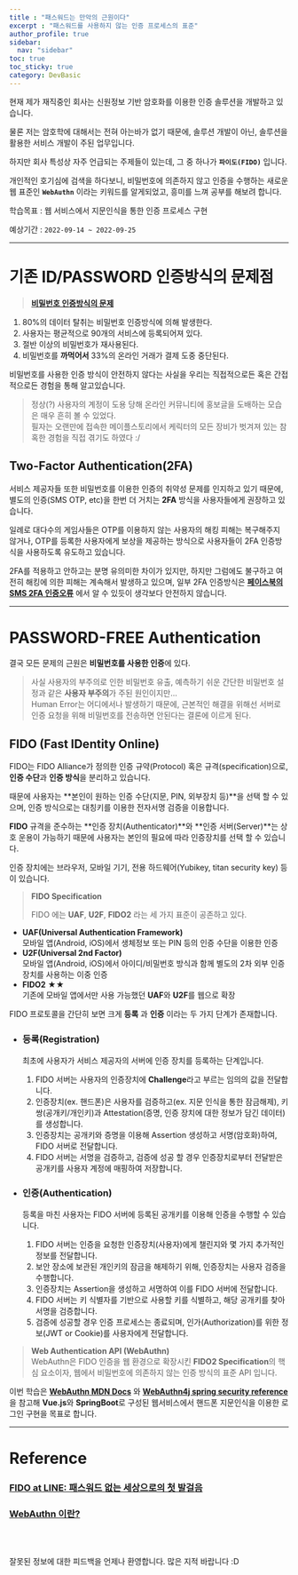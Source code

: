 ```yaml
---
title : "패스워드는 만악의 근원이다"
excerpt : "패스워드를 사용하지 않는 인증 프로세스의 표준"
author_profile: true
sidebar:
  nav: "sidebar"
toc: true
toc_sticky: true
category: DevBasic
---
```

   
현재 제가 재직중인 회사는 신원정보 기반 암호화를 이용한 인증 솔루션을 개발하고 있습니다.  
  
물론 저는 암호학에 대해서는 전혀 아는바가 없기 때문에, 솔루션 개발이 아닌, 솔루션을 활용한 서비스 개발이 주된 업무입니다.  
  
하지만 회사 특성상 자주 언급되는 주제들이 있는데, 그 중 하나가 **`파이도(FIDO)`** 입니다.   
  
개인적인 호기심에 검색을 하다보니, 비밀번호에 의존하지 않고 인증을 수행하는 새로운 웹 표준인 **`WebAuthn`** 이라는 키워드를 알게되었고, 흥미를 느껴 공부를 해보려 합니다.    
  
학습목표 : 웹 서비스에서 지문인식을 통한 인증 프로세스 구현   
  
예상기간 : `2022-09-14 ~ 2022-09-25`

---
  
# 기존 ID/PASSWORD 인증방식의 문제점
 
> **[비밀번호 인증방식의 문제](https://fidoalliance.org/what-is-fido/)**
  1. 80%의 데이터 탈취는 비밀번호 인증방식에 의해 발생한다.
  2. 사용자는 평균적으로 90개의 서비스에 등록되어져 있다.
  3. 절반 이상의 비밀번호가 재사용된다.
  4. 비밀번호를 **까먹어서** 33%의 온라인 거래가 결제 도중 중단된다.

비밀번호를 사용한 인증 방식이 안전하지 않다는 사실을 우리는 직접적으로든 혹은 간접적으로든 경험을 통해 알고있습니다.  
  
> 정상(?) 사용자의 계정이 도용 당해 온라인 커뮤니티에 홍보글을 도배하는 모습은 매우 흔히 볼 수 있었다.     
> 필자는 오랜만에 접속한 메이플스토리에서 케릭터의 모든 장비가 벗겨져 있는 참혹한 경험을 직접 겪기도 하였다 :/ 
  

## Two-Factor Authentication(2FA)
서비스 제공자들 또한 비밀번호를 이용한 인증의 취약성 문제를 인지하고 있기 때문에, 별도의 인증(SMS OTP, etc)을 한번 더 거치는 **2FA** 방식을 사용자들에게 권장하고 있습니다.  
  
일례로 대다수의 게임사들은 OTP를 이용하지 않는 사용자의 해킹 피해는 복구해주지 않거나, OTP를 등록한 사용자에게 보상을 제공하는 방식으로 사용자들이 2FA 인증방식을 사용하도록 유도하고 있습니다.  
  
2FA를 적용하고 안하고는 분명 유의미한 차이가 있지만, 하지만 그럼에도 불구하고 여전히 해킹에 의한 피해는 계속해서 발생하고 있으며, 일부 2FA 인증방식은 **[페이스북의 SMS 2FA 인증오류](https://www.okta.com/blog/2019/02/phone-numbers-as-identifiers-the-problem-with-sms-based-authentication/)** 에서 알 수 있듯이 
생각보다 안전하지 않습니다.
  
---
  
# **PASSWORD-FREE Authentication**
결국 모든 문제의 근원은 **비밀번호를 사용한 인증**에 있다. 
  
> 사실 사용자의 부주의로 인한 비밀번호 유출, 예측하기 쉬운 간단한 비밀번호 설정과 같은 **사용자 부주의**가 주된 원인이지만...  
> Human Error는 어디에서나 발생하기 때문에, 근본적인 해결을 위해선 서버로 인증 요청을 위해 비밀번호를 전송하면 안된다는 결론에 이르게 된다.   


## **FIDO** (Fast IDentity Online)  
  
FIDO는 FIDO Alliance가 정의한 인증 규약(Protocol) 혹은 규격(specification)으로, **인증 수단**과 **인증 방식**을 분리하고 있습니다.  
  
때문에 사용자는 **본인이 원하는 인증 수단(지문, PIN, 외부장치 등)**을 선택 할 수 있으며, 인증 방식으로는 대칭키를 이용한 전자서명 검증을 이용합니다.    
  
**FIDO** 규격을 준수하는 **인증 장치(Authenticator)**와 **인증 서버(Server)**는 상호 운용이 가능하기 때문에 사용자는 본인의 필요에 따라 인증장치를 선택 할 수 있습니다.
  
인증 장치에는 브라우저, 모바일 기기, 전용 하드웨어(Yubikey, titan security key) 등이 있습니다. 


> **FIDO Specification**   
>     
> FIDO 에는 **UAF**, **U2F**, **FIDO2** 라는 세 가지 표준이 공존하고 있다. 
* **UAF(Universal Authentication Framework)**  
  모바일 앱(Android, iOS)에서 생체정보 또는 PIN 등의 인증 수단을 이용한 인증    
* **U2F(Universal 2nd Factor)**  
  모바일 앱(Android, iOS)에서 아이디/비밀번호 방식과 함께 별도의 2차 외부 인증장치를 사용하는 이중 인증
* **FIDO2** &#9733;&#9733;   
  기존에 모바일 앱에서만 사용 가능했던 **UAF**와 **U2F**를 웹으로 확장


FIDO 프로토콜을 간단히 보면 크게 **등록** 과 **인증** 이라는 두 가지 단계가 존재합니다.
* ### **등록(Registration)**  
  최초에 사용자가 서비스 제공자의 서버에 인증 장치를 등록하는 단계입니다.   
  1. FIDO 서버는 사용자의 인증장치에 **Challenge**라고 부르는 임의의 값을 전달합니다.   
  2. 인증장치(ex. 핸드폰)은 사용자를 검증하고(ex. 지문 인식을 통한 잠금해제), 키 쌍(공개키/개인키)과 Attestation(증명, 인증 장치에 대한 정보가 담긴 데이터)를 생성합니다.      
  3. 인증장치는 공개키와 증명을 이용해 Assertion 생성하고 서명(암호화)하여, FIDO 서버로 전달합니다.  
  4. FIDO 서버는 서명을 검증하고, 검증에 성공 할 경우 인증장치로부터 전달받은 공개키를 사용자 계정에 매핑하여 저장합니다.   
  
* ### **인증(Authentication)**  
  등록을 마친 사용자는 FIDO 서버에 등록된 공개키를 이용해 인증을 수행할 수 있습니다.    
  1. FIDO 서버는 인증을 요청한 인증장치(사용자)에게 챌린지와 몇 가지 추가적인 정보를 전달합니다. 
  2. 보안 장소에 보관된 개인키의 잠금을 해제하기 위해, 인증장치는 사용자 검증을 수행합니다.  
  3. 인증장치는 Assertion을 생성하고 서명하여 이를 FIDO 서버에 전달합니다. 
  4. FIDO 서버는 키 식별자를 기반으로 사용할 키를 식별하고, 해당 공개키를 찾아 서명을 검증합니다.  
  5. 검증에 성공할 경우 인증 프로세스는 종료되며, 인가(Authorization)를 위한 정보(JWT or Cookie)를 사용자에게 전달합니다.  
  
> **Web Authentication API (WebAuthn)**   
WebAuthn은 FIDO 인증을 웹 환경으로 확장시킨 **FIDO2 Specification**의 핵심 요소이자, 웹에서 비밀번호에 의존하지 않는 인증 방식의 표준 API 입니다.  
  
이번 학습은 **[WebAuthn MDN Docs](https://developer.mozilla.org/en-US/docs/Web/API/Web_Authentication_API)** 와 **[WebAuthn4j spring security reference](https://webauthn4j.github.io/webauthn4j-spring-security/en/)** 을 참고해
**Vue.js**와 **SpringBoot**로 구성된 웹서비스에서 핸드폰 지문인식을 이용한 로그인 구현을 목표로 합니다.  
  
---
  
# Reference
### **[FIDO at LINE: 패스워드 없는 세상으로의 첫 발걸음](https://engineering.linecorp.com/ko/blog/fido-at-line/)**  
### **[WebAuthn 이란?](https://odo.jiran.com/jtg/?q=YToxOntzOjEyOiJrZXl3b3JkX3R5cGUiO3M6MzoiYWxsIjt9&bmode=view&idx=9449123&t=board)**  

  
&nbsp;  
&nbsp;  
  
잘못된 정보에 대한 피드백을 언제나 환영합니다. 많은 지적 바랍니다 :D 